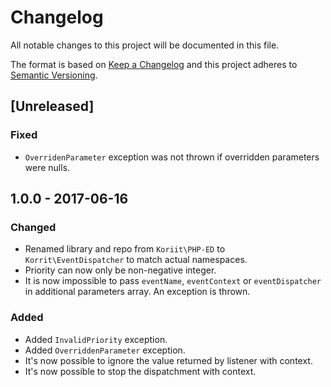 # Changelog
All notable changes to this project will be documented in this file.

The format is based on [Keep a Changelog](http://keepachangelog.com/en/1.0.0/)
and this project adheres to [Semantic Versioning](http://semver.org/spec/v2.0.0.html).

## [Unreleased]
### Fixed
- `OverridenParameter` exception was not thrown if overridden parameters were nulls.

## 1.0.0 - 2017-06-16
### Changed
- Renamed library and repo from `Koriit\PHP-ED` to `Korrit\EventDispatcher` 
  to match actual namespaces.
- Priority can now only be non-negative integer.
- It is now impossible to pass `eventName`, `eventContext` or `eventDispatcher`
  in additional parameters array. An exception is thrown.

### Added
- Added `InvalidPriority` exception.
- Added `OverriddenParameter` exception.
- It's now possible to ignore the value returned by listener with context.
- It's now possible to stop the dispatchment with context.
